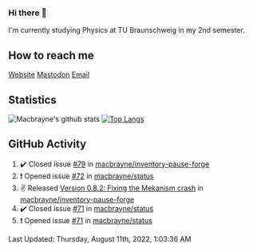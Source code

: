 ### Hi there 👋
I'm currently studying Physics at TU Braunschweig in my 2nd semester.

## How to reach me
[Website](https://florentin-schleuss.de)
[Mastodon](https://norden.social/@florentin)
[Email](mailto:hello@macbrayne.de)

## Statistics
![Macbrayne's github stats](https://github-readme-stats.vercel.app/api?username=macbrayne&count_private=true&show_icons=true&hide_rank=true&custom_title=macbrayne's%20GitHub%20Stats)
[![Top Langs](https://github-readme-stats.vercel.app/api/top-langs/?username=macbrayne&exclude_repo=liftron&layout=compact)](https://github.com/anuraghazra/github-readme-stats)
## GitHub Activity

<!--RECENT_ACTIVITY:start-->
1. ✔️ Closed issue [#79](https://github.com/macbrayne/inventory-pause-forge/issues/79) in [macbrayne/inventory-pause-forge](https://github.com/macbrayne/inventory-pause-forge)
2. ❗️ Opened issue [#72](https://github.com/macbrayne/status/issues/72) in [macbrayne/status](https://github.com/macbrayne/status)
3. ✌️ Released [Version 0.8.2: Fixing the Mekanism crash](https://github.com/macbrayne/inventory-pause-forge/releases/tag/v0.8.2) in [macbrayne/inventory-pause-forge](https://github.com/macbrayne/inventory-pause-forge)
4. ✔️ Closed issue [#71](https://github.com/macbrayne/status/issues/71) in [macbrayne/status](https://github.com/macbrayne/status)
5. ❗️ Opened issue [#71](https://github.com/macbrayne/status/issues/71) in [macbrayne/status](https://github.com/macbrayne/status)
<!--RECENT_ACTIVITY:end-->

<!--RECENT_ACTIVITY:last_update-->
Last Updated: Thursday, August 11th, 2022, 1:03:36 AM
<!--RECENT_ACTIVITY:last_update_end-->


<!--
**macbrayne/macbrayne** is a ✨ _special_ ✨ repository because its `README.md` (this file) appears on your GitHub profile.

Here are some ideas to get you started:

- 🔭 I’m currently working on ...
- 🌱 I’m currently learning ...
- 👯 I’m looking to collaborate on ...
- 🤔 I’m looking for help with ...
- 💬 Ask me about ...
- 📫 How to reach me: ...
- 😄 Pronouns: ...
- ⚡ Fun fact: ...
-->
